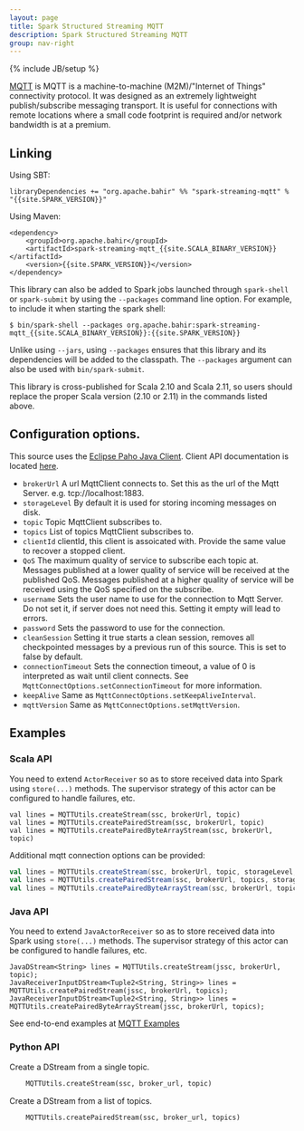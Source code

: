 ```yaml
---
layout: page
title: Spark Structured Streaming MQTT
description: Spark Structured Streaming MQTT
group: nav-right
---
```

<!--
{% comment %}
Licensed to the Apache Software Foundation (ASF) under one or more
contributor license agreements.  See the NOTICE file distributed with
this work for additional information regarding copyright ownership.
The ASF licenses this file to you under the Apache License, Version 2.0
(the "License"); you may not use this file except in compliance with
the License.  You may obtain a copy of the License at

http://www.apache.org/licenses/LICENSE-2.0

Unless required by applicable law or agreed to in writing, software
distributed under the License is distributed on an "AS IS" BASIS,
WITHOUT WARRANTIES OR CONDITIONS OF ANY KIND, either express or implied.
See the License for the specific language governing permissions and
limitations under the License.
{% endcomment %}
-->

{% include JB/setup %}


[MQTT](http://mqtt.org/) is MQTT is a machine-to-machine (M2M)/"Internet of Things" connectivity protocol. It was designed as an extremely lightweight publish/subscribe messaging transport. It is useful for connections with remote locations where a small code footprint is required and/or network bandwidth is at a premium. 

## Linking

Using SBT:

    libraryDependencies += "org.apache.bahir" %% "spark-streaming-mqtt" % "{{site.SPARK_VERSION}}"

Using Maven:

    <dependency>
        <groupId>org.apache.bahir</groupId>
        <artifactId>spark-streaming-mqtt_{{site.SCALA_BINARY_VERSION}}</artifactId>
        <version>{{site.SPARK_VERSION}}</version>
    </dependency>

This library can also be added to Spark jobs launched through `spark-shell` or `spark-submit` by using the `--packages` command line option.
For example, to include it when starting the spark shell:

    $ bin/spark-shell --packages org.apache.bahir:spark-streaming-mqtt_{{site.SCALA_BINARY_VERSION}}:{{site.SPARK_VERSION}}

Unlike using `--jars`, using `--packages` ensures that this library and its dependencies will be added to the classpath.
The `--packages` argument can also be used with `bin/spark-submit`.

This library is cross-published for Scala 2.10 and Scala 2.11, so users should replace the proper Scala version (2.10 or 2.11) in the commands listed above.

## Configuration options.

This source uses the [Eclipse Paho Java Client](https://eclipse.org/paho/clients/java/). Client API documentation is located [here](http://www.eclipse.org/paho/files/javadoc/index.html).

 * `brokerUrl` A url MqttClient connects to. Set this as the url of the Mqtt Server. e.g. tcp://localhost:1883.
 * `storageLevel` By default it is used for storing incoming messages on disk.
 * `topic` Topic MqttClient subscribes to.
 * `topics` List of topics MqttClient subscribes to.
 * `clientId` clientId, this client is assoicated with. Provide the same value to recover a stopped client.
 * `QoS` The maximum quality of service to subscribe each topic at. Messages published at a lower quality of service will be received at the published QoS. Messages published at a higher quality of service will be received using the QoS specified on the subscribe.
 * `username` Sets the user name to use for the connection to Mqtt Server. Do not set it, if server does not need this. Setting it empty will lead to errors.
 * `password` Sets the password to use for the connection.
 * `cleanSession` Setting it true starts a clean session, removes all checkpointed messages by a previous run of this source. This is set to false by default.
 * `connectionTimeout` Sets the connection timeout, a value of 0 is interpreted as wait until client connects. See `MqttConnectOptions.setConnectionTimeout` for more information.
 * `keepAlive` Same as `MqttConnectOptions.setKeepAliveInterval`.
 * `mqttVersion` Same as `MqttConnectOptions.setMqttVersion`.


## Examples

### Scala API

You need to extend `ActorReceiver` so as to store received data into Spark using `store(...)` methods. The supervisor strategy of
this actor can be configured to handle failures, etc.

    val lines = MQTTUtils.createStream(ssc, brokerUrl, topic)
    val lines = MQTTUtils.createPairedStream(ssc, brokerUrl, topic)
    val lines = MQTTUtils.createPairedByteArrayStream(ssc, brokerUrl, topic)

Additional mqtt connection options can be provided:

```Scala
val lines = MQTTUtils.createStream(ssc, brokerUrl, topic, storageLevel, clientId, username, password, cleanSession, qos, connectionTimeout, keepAliveInterval, mqttVersion)
val lines = MQTTUtils.createPairedStream(ssc, brokerUrl, topics, storageLevel, clientId, username, password, cleanSession, qos, connectionTimeout, keepAliveInterval, mqttVersion)
val lines = MQTTUtils.createPairedByteArrayStream(ssc, brokerUrl, topics, storageLevel, clientId, username, password, cleanSession, qos, connectionTimeout, keepAliveInterval, mqttVersion)
```

### Java API

You need to extend `JavaActorReceiver` so as to store received data into Spark using `store(...)` methods. The supervisor strategy of
this actor can be configured to handle failures, etc.

    JavaDStream<String> lines = MQTTUtils.createStream(jssc, brokerUrl, topic);
    JavaReceiverInputDStream<Tuple2<String, String>> lines = MQTTUtils.createPairedStream(jssc, brokerUrl, topics);
    JavaReceiverInputDStream<Tuple2<String, String>> lines = MQTTUtils.createPairedByteArrayStream(jssc, brokerUrl, topics);

See end-to-end examples at [MQTT Examples](https://github.com/apache/bahir/tree/master/streaming-mqtt/examples)


### Python API

Create a DStream from a single topic.

```Python
	MQTTUtils.createStream(ssc, broker_url, topic)
```

Create a DStream from a list of topics.

```Python
	MQTTUtils.createPairedStream(ssc, broker_url, topics)
```